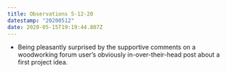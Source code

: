 ```yaml
---
title: Observations 5-12-20
datestamp: "20200512"
date: 2020-05-15T19:19:44.807Z
---
```

- Being pleasantly surprised by the supportive comments on a woodworking forum user’s obviously in-over-their-head post about a first project idea.